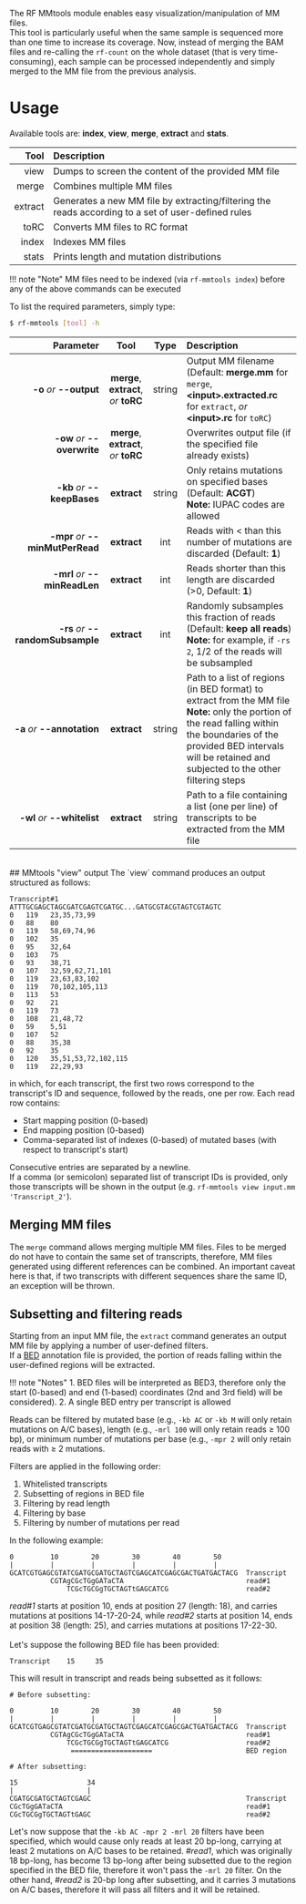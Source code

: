 The RF MMtools module enables easy visualization/manipulation of MM files.<br />
This tool is particularly useful when the same sample is sequenced more than one time to increase its coverage. Now, instead of merging the BAM files and re-calling the `rf-count` on the whole dataset (that is very time-consuming), each sample can be processed independently and simply merged to the MM file from the previous analysis.<br/>

# Usage
Available tools are: __index__, __view__, __merge__, __extract__ and __stats__.

Tool      |  Description
--------: | :------------
view | Dumps to screen the content of the provided MM file         
merge | Combines multiple MM files
extract | Generates a new MM file by extracting/filtering the reads according to a set of user-defined rules
toRC | Converts MM files to RC format
index | Indexes MM files
stats | Prints length and mutation distributions

!!! note "Note"
    MM files need to be indexed (via `rf-mmtools index`) before any of the above commands can be executed

To list the required parameters, simply type:

```bash
$ rf-mmtools [tool] -h
```

Parameter         | Tool | Type | Description
----------------: | :--: | :--: | :------------
__-o__ *or* __--output__ | __merge__, __extract__,  *or* __toRC__ | string | Output MM filename (Default: __merge.mm__ for `merge`, __&lt;input&gt;.extracted.rc__ for `extract`, *or* __&lt;input&gt;.rc__ for `toRC`)
__-ow__ *or* __--overwrite__ | __merge__, __extract__,  *or* __toRC__ | | Overwrites output file (if the specified file already exists)
__-kb__ *or* __--keepBases__ | __extract__ | string | Only retains mutations on specified bases (Default: __ACGT__)<br/>__Note:__ IUPAC codes are allowed
__-mpr__ *or* __--minMutPerRead__ | __extract__ | int | Reads with &lt; than this number of mutations are discarded (Default: __1__)
__-mrl__ *or* __--minReadLen__ | __extract__ | int | Reads shorter than this length are discarded (&gt;0, Default: __1__)
__-rs__ *or* __--randomSubsample__ | __extract__ | int | Randomly subsamples this fraction of reads (Default: __keep all reads__)<br/>__Note:__ for example, if `-rs 2`, 1/2 of the reads will be subsampled
__-a__ *or* __--annotation__ | __extract__ | string | Path to a list of regions (in BED format) to extract from the MM file<br/>__Note:__ only the portion of the read falling within the boundaries of the provided BED intervals will be retained and subjected to the other filtering steps
__-wl__ *or* __--whitelist__ | __extract__ | string | Path to a file containing a list (one per line) of transcripts to be extracted from the MM file

<br/>
## MMtools "view" output
The `view` command produces an output structured as follows:<br/>

```
Transcript#1
ATTTGCGAGCTAGCGATCGAGTCGATGC...GATGCGTACGTAGTCGTAGTC
0	119   23,35,73,99
0	88    80
0	119   58,69,74,96
0	102   35
0	95    32,64
0	103   75
0	93    38,71
0	107   32,59,62,71,101
0	119   23,63,83,102
0	119   70,102,105,113
0	113   53
0	92    21
0	119   73
0	108   21,48,72
0	59    5,51
0	107   52
0	88    35,38
0	92    35
0	120   35,51,53,72,102,115
0	119   22,29,93
```
in which, for each transcript, the first two rows correspond to the transcript's ID and sequence, followed by the reads, one per row. Each read row contains:

- Start mapping position (0-based)
- End mapping position (0-based)
- Comma-separated list of indexes (0-based) of mutated bases (with respect to  transcript's start)

Consecutive entries are separated by a newline.<br/>
If a comma (or semicolon) separated list of transcript IDs is provided, only those transcripts will be shown in the output (e.g. `rf-mmtools view input.mm 'Transcript_2'`).<br/>

## Merging MM files
The `merge` command allows merging multiple MM files. Files to be merged do not have to contain the same set of transcripts, therefore, MM files generated using different references can be combined. An important caveat here is that, if two transcripts with different sequences share the same ID, an exception will be thrown.
<br/>

## Subsetting and filtering reads
Starting from an input MM file, the `extract` command generates an output MM file by applying a number of user-defined filters.<br/>
If a [BED](https://genome.ucsc.edu/FAQ/FAQformat.html#format1) annotation file is provided, the portion of reads falling within the user-defined regions will be extracted. 

!!! note "Notes"
    1. BED files will be interpreted as BED3, therefore only the start (0-based) and end (1-based) coordinates (2nd and 3rd field) will be considered).
    2. A single BED entry per transcript is allowed

Reads can be filtered by mutated base (e.g., `-kb AC` or `-kb M` will only retain mutations on A/C bases), length (e.g., `-mrl 100` will only retain reads &ge; 100 bp), or minimum number of mutations per base (e.g., `-mpr 2` will only retain reads with &ge; 2 mutations. 

Filters are applied in the following order:

1. Whitelisted transcripts
2. Subsetting of regions in BED file
3. Filtering by read length
4. Filtering by base
5. Filtering by number of mutations per read

In the following example:<br/>

```
0         10        20        30        40        50
|         |         |         |         |         |
GCATCGTGAGCGTATCGATGCGATGCTAGTCGAGCATCGAGCGACTGATGACTACG  Transcript
          CGTAgCGcTGgGATaCTA                              read#1
              TCGcTGCGgTGCTAGTtGAGCATCG                   read#2
```
*read#1* starts at position 10, ends at position 27 (length: 18), and carries mutations at positions 14-17-20-24, while *read#2* starts at position 14, ends at position 38 (length: 25), and carries mutations at positions 17-22-30.<br/><br/>
Let's suppose the following BED file has been provided:<br/>

```
Transcript    15     35
```
This will result in transcript and reads being subsetted as it follows:<br/>

```
# Before subsetting:

0         10        20        30        40        50
|         |         |         |         |         |
GCATCGTGAGCGTATCGATGCGATGCTAGTCGAGCATCGAGCGACTGATGACTACG  Transcript
          CGTAgCGcTGgGATaCTA                              read#1
              TCGcTGCGgTGCTAGTtGAGCATCG                   read#2
               ====================                       BED region
               
# After subsetting:

15                 34
|                  |
CGATGCGATGCTAGTCGAGC                                      Transcript
CGcTGgGATaCTA                                             read#1
CGcTGCGgTGCTAGTtGAGC                                      read#2
```
Let's now suppose that the `-kb AC -mpr 2 -mrl 20` filters have been specified, which would cause only reads at least 20 bp-long, carrying at least 2 mutations on A/C bases to be retained. *#read1*, which was originally 18 bp-long, has become 13 bp-long after being subsetted due to the region specified in the BED file, therefore it won't pass the `-mrl 20` filter. On the other hand, *#read2* is 20-bp long after subsetting, and it carries 3 mutations on A/C bases, therefore it will pass all filters and it will be retained.
